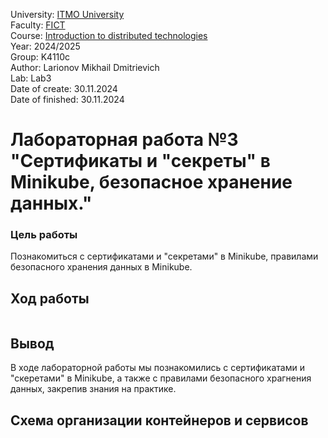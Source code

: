 University: [ITMO University](https://itmo.ru/ru/)  
Faculty: [FICT](https://fict.itmo.ru)  
Course: [Introduction to distributed technologies](https://github.com/itmo-ict-faculty/introduction-to-distributed-technologies)  
Year: 2024/2025  
Group: K4110c  
Author: Larionov Mikhail Dmitrievich  
Lab: Lab3  
Date of create: 30.11.2024  
Date of finished: 30.11.2024  

# Лабораторная работа №3 "Сертификаты и "секреты" в Minikube, безопасное хранение данных."

### Цель работы

Познакомиться с сертификатами и "секретами" в Minikube, правилами безопасного хранения данных в Minikube. 

## Ход работы

<p align="center"><img src=""/></p>

## Вывод

В ходе лабораторной работы мы познакомились с сертификатами и "скеретами" в Minikube, а также с правилами безопасного храгнения данных, закрепив знания на практике.

## Схема организации контейнеров и сервисов

<p align="center"><img src=""/></p>

